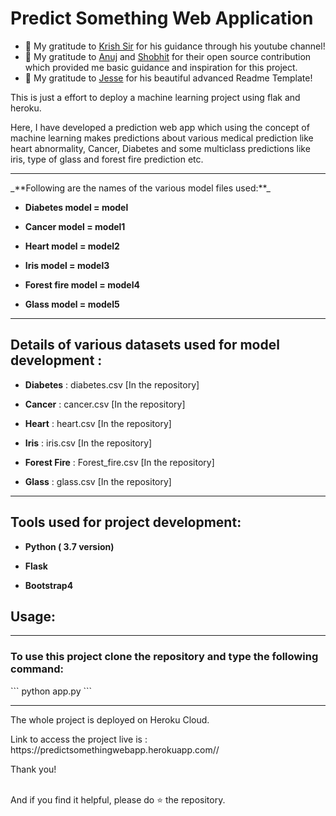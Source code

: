 # Predict Something Web Application

- 👯 My gratitude to [Krish Sir](https://github.com/krishnaik06) for his guidance through his youtube channel!
- 👯 My gratitude to [Anuj](https://github.com/anujvyas?tab=repositories) and [Shobhit](https://github.com/shobhitsrivastava-ds) for their open source contribution which provided me basic guidance and inspiration for this project.
- 👯 My gratitude to [Jesse](https://github.com/codeSTACKr) for his beautiful advanced Readme Template!
<p> This is just a effort to deploy a machine learning project using flak and heroku.</p>
<p>Here, I have developed a prediction web app which using the concept of machine learning makes predictions about various medical prediction like heart abnormality, Cancer, Diabetes and some multiclass predictions like iris, type of glass and forest fire prediction etc.</p>

<hr>
_**Following are the names of the various model files used:**_
<ul>
<li><p><b>Diabetes model = model</b></p></li>
<li><p><b>Cancer model = model1</b></p></li>
<li><p><b>Heart model = model2</b></p></li>
<li><p><b>Iris model = model3</b></p></li>
<li><p><b>Forest fire model = model4</b></p></li>
<li><p><b>Glass model = model5</b></p></li>
</ul>
<hr>

## Details of various datasets used for model development : 
<ul>
<li><p><b>Diabetes</b> : diabetes.csv [In the repository]</p></li>
<li><p><b>Cancer</b> : cancer.csv [In the repository]</p></li>
<li><p><b>Heart</b> : heart.csv [In the repository]</p></li>
<li><p><b>Iris</b> : iris.csv [In the repository]</p></li>
<li><p><b>Forest Fire</b> : Forest_fire.csv [In the repository]</p></li>
<li><p><b>Glass</b> : glass.csv [In the repository]</p></li>
</ul>

<hr>

## Tools used for project development: 
<ul>
<li><p><b>Python ( 3.7 version)</b></p></li>
<li><p><b>Flask</b></p></li>
<li><p><b>Bootstrap4</b></p></li>
</ul>

## Usage:
<hr>
 <h3> To use this project clone the repository and type the following command: </h3>
 ```
 python app.py
 ```
  
  <hr>
  
  <p> The whole project is deployed on Heroku Cloud.
  
 <p> Link to access the project live is : https://predictsomethingwebapp.herokuapp.com// <p>
  <p> Thank you!</p><br/>
  And if you find it helpful, please do ⭐ the repository.
  
